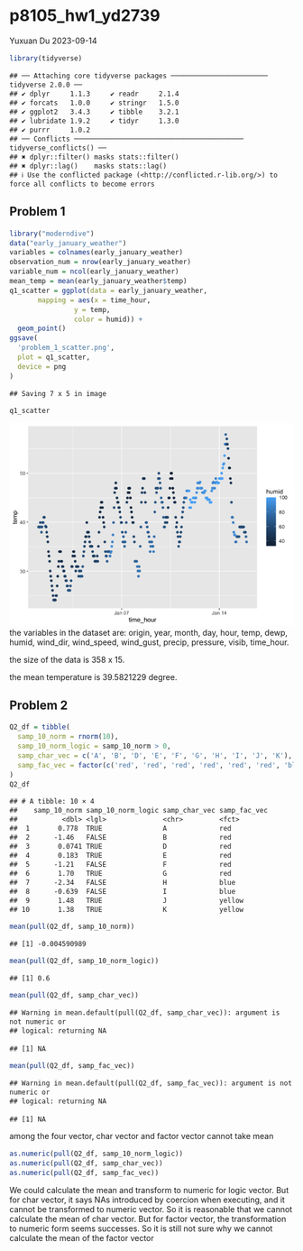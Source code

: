 p8105_hw1_yd2739
================
Yuxuan Du
2023-09-14

``` r
library(tidyverse)
```

    ## ── Attaching core tidyverse packages ──────────────────────── tidyverse 2.0.0 ──
    ## ✔ dplyr     1.1.3     ✔ readr     2.1.4
    ## ✔ forcats   1.0.0     ✔ stringr   1.5.0
    ## ✔ ggplot2   3.4.3     ✔ tibble    3.2.1
    ## ✔ lubridate 1.9.2     ✔ tidyr     1.3.0
    ## ✔ purrr     1.0.2     
    ## ── Conflicts ────────────────────────────────────────── tidyverse_conflicts() ──
    ## ✖ dplyr::filter() masks stats::filter()
    ## ✖ dplyr::lag()    masks stats::lag()
    ## ℹ Use the conflicted package (<http://conflicted.r-lib.org/>) to force all conflicts to become errors

## Problem 1

``` r
library("moderndive")
data("early_january_weather")
variables = colnames(early_january_weather)
observation_num = nrow(early_january_weather)
variable_num = ncol(early_january_weather)
mean_temp = mean(early_january_weather$temp)
q1_scatter = ggplot(data = early_january_weather, 
       mapping = aes(x = time_hour, 
                y = temp, 
                color = humid)) + 
  geom_point()
ggsave(
  'problem_1_scatter.png',
  plot = q1_scatter,
  device = png
)
```

    ## Saving 7 x 5 in image

``` r
q1_scatter
```

![](p8105_hw1_yd2739_files/figure-gfm/unnamed-chunk-2-1.png)<!-- --> the
variables in the dataset are: origin, year, month, day, hour, temp,
dewp, humid, wind_dir, wind_speed, wind_gust, precip, pressure, visib,
time_hour.

the size of the data is 358 x 15.

the mean temperature is 39.5821229 degree.

## Problem 2

``` r
Q2_df = tibble(
  samp_10_norm = rnorm(10),
  samp_10_norm_logic = samp_10_norm > 0,
  samp_char_vec = c('A', 'B', 'D', 'E', 'F', 'G', 'H', 'I', 'J', 'K'),
  samp_fac_vec = factor(c('red', 'red', 'red', 'red', 'red', 'red', 'blue', 'blue', 'yellow', 'yellow'))
)
Q2_df
```

    ## # A tibble: 10 × 4
    ##    samp_10_norm samp_10_norm_logic samp_char_vec samp_fac_vec
    ##           <dbl> <lgl>              <chr>         <fct>       
    ##  1       0.778  TRUE               A             red         
    ##  2      -1.46   FALSE              B             red         
    ##  3       0.0741 TRUE               D             red         
    ##  4       0.183  TRUE               E             red         
    ##  5      -1.21   FALSE              F             red         
    ##  6       1.70   TRUE               G             red         
    ##  7      -2.34   FALSE              H             blue        
    ##  8      -0.639  FALSE              I             blue        
    ##  9       1.48   TRUE               J             yellow      
    ## 10       1.38   TRUE               K             yellow

``` r
mean(pull(Q2_df, samp_10_norm))
```

    ## [1] -0.004590989

``` r
mean(pull(Q2_df, samp_10_norm_logic))
```

    ## [1] 0.6

``` r
mean(pull(Q2_df, samp_char_vec))
```

    ## Warning in mean.default(pull(Q2_df, samp_char_vec)): argument is not numeric or
    ## logical: returning NA

    ## [1] NA

``` r
mean(pull(Q2_df, samp_fac_vec))
```

    ## Warning in mean.default(pull(Q2_df, samp_fac_vec)): argument is not numeric or
    ## logical: returning NA

    ## [1] NA

among the four vector, char vector and factor vector cannot take mean

``` r
as.numeric(pull(Q2_df, samp_10_norm_logic))
as.numeric(pull(Q2_df, samp_char_vec))
as.numeric(pull(Q2_df, samp_fac_vec))
```

We could calculate the mean and transform to numeric for logic vector.
But for char vector, it says NAs introduced by coercion when executing,
and it cannot be transformed to numeric vector. So it is reasonable that
we cannot calculate the mean of char vector. But for factor vector, the
transformation to numeric form seems successes. So it is still not sure
why we cannot calculate the mean of the factor vector
